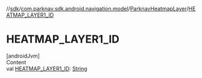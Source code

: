 //[sdk](../../../index.md)/[com.parknav.sdk.android.navigation.model](../index.md)/[ParknavHeatmapLayer](index.md)/[HEATMAP_LAYER1_ID](-h-e-a-t-m-a-p_-l-a-y-e-r1_-i-d.md)



# HEATMAP_LAYER1_ID  
[androidJvm]  
Content  
val [HEATMAP_LAYER1_ID](-h-e-a-t-m-a-p_-l-a-y-e-r1_-i-d.md): [String](https://developer.android.com/reference/kotlin/java/lang/String.html)  



